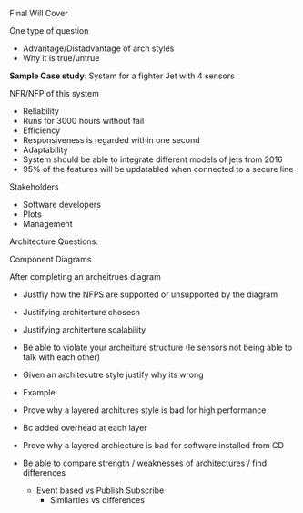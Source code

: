 Final Will Cover

One type of question
* Advantage/Distadvantage of arch styles
 * Why it is true/untrue

**Sample Case study**:
System for a fighter Jet with 4 sensors

NFR/NFP of this system
* Reliability
 * Runs for 3000 hours without fail
* Efficiency
 * Responsiveness is regarded within one second
* Adaptability
 * System should be able to integrate different models of jets from 2016
* 95% of the features will be updatabled when connected to a secure line

Stakeholders
* Software developers
* Plots
* Management


Architecture Questions:

Component Diagrams

After completing an archeitrues diagram
* Justfiy how the NFPS are supported or unsupported by the diagram

* Justifying architerture chosesn
* Justifying architerture scalability

* Be able to violate your archeiture structure (Ie sensors not being able to talk with each other)
 * Given an architecutre style justify why its wrong
 * Example:
  * Prove why a layered architures style is bad for high performance
   * Bc added overhead at each layer
  * Prove why a layered archiecture is bad for software installed from CD

* Be able to compare strength / weaknesses of architectures / find differences 	
	* Event based vs Publish Subscribe
		* Simliarties vs differences
		
